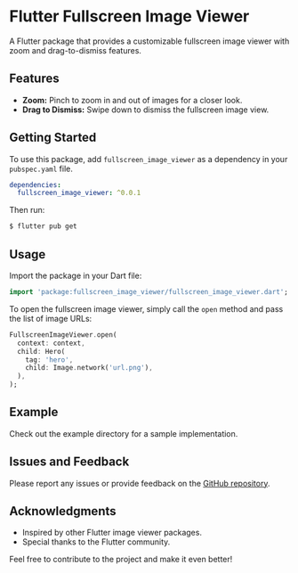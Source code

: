 # Flutter Fullscreen Image Viewer

A Flutter package that provides a customizable fullscreen image viewer with zoom and drag-to-dismiss features.

## Features

- **Zoom:** Pinch to zoom in and out of images for a closer look.
- **Drag to Dismiss:** Swipe down to dismiss the fullscreen image view.

## Getting Started

To use this package, add `fullscreen_image_viewer` as a dependency in your `pubspec.yaml` file.

```yaml
dependencies:
  fullscreen_image_viewer: ^0.0.1
```

Then run:

```bash
$ flutter pub get
```

## Usage

Import the package in your Dart file:

```dart
import 'package:fullscreen_image_viewer/fullscreen_image_viewer.dart';
```

To open the fullscreen image viewer, simply call the `open` method and pass the list of image URLs:

```dart
FullscreenImageViewer.open(
  context: context,
  child: Hero(
    tag: 'hero', 
    child: Image.network('url.png'),
  ),
);
```

## Example

Check out the example directory for a sample implementation.

## Issues and Feedback

Please report any issues or provide feedback on the [GitHub repository](https://github.com/anisovdev/flutter-image-fullscreen-viewer).

## Acknowledgments

- Inspired by other Flutter image viewer packages.
- Special thanks to the Flutter community.

Feel free to contribute to the project and make it even better!
